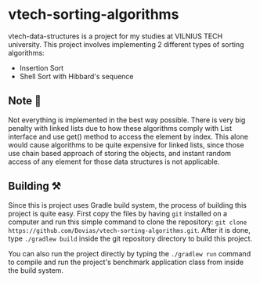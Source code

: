 # vtech-sorting-algorithms
vtech-data-structures is a project for my studies at VILNIUS TECH university. This project involves implementing 2 different types of sorting algorithms:
- Insertion Sort
- Shell Sort with Hibbard's sequence

## Note 📝
Not everything is implemented in the best way possible. There is very big penalty with linked lists due to how these algorithms comply with List interface and use get() method to access the element by index. This alone would cause algorithms to be quite expensive for linked lists, since those use chain based approach of storing the objects, and instant random access of any element for those data structures is not applicable.

## Building ⚒️
Since this is project uses Gradle build system, the process of building this project is quite easy. First copy the files by having ``git`` installed on
a computer and run this simple command to clone the repository: ``git clone https://github.com/Dovias/vtech-sorting-algorithms.git``. After it is done, type  ``./gradlew build`` inside the git repository directory to build this project.

You can also run the project directly by typing the ``./gradlew run`` command to compile and run the project's benchmark application class from inside the build system.
